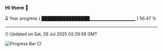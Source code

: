 ### Hi there 👋

⏳ Year progress { ████████████████▁▁▁▁▁▁▁▁▁▁▁▁▁▁ } 56.47 %

---

⏰ Updated on Sat, 26 Jul 2025 02:29:56 GMT

![Progress Bar CI](https://github.com/IshwaranRudhara/GIT-ACTION/workflows/Progress%20Bar%20CI/badge.svg)
